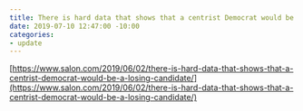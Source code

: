 ```yaml
---
title: There is hard data that shows that a centrist Democrat would be a losing candidate
date: 2019-07-10 12:47:00 -10:00
categories:
- update
---
```


[https://www.salon.com/2019/06/02/there-is-hard-data-that-shows-that-a-centrist-democrat-would-be-a-losing-candidate/](https://www.salon.com/2019/06/02/there-is-hard-data-that-shows-that-a-centrist-democrat-would-be-a-losing-candidate/)